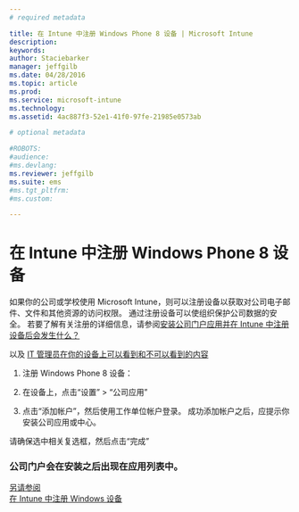 ```yaml
---
# required metadata

title: 在 Intune 中注册 Windows Phone 8 设备 | Microsoft Intune
description:
keywords:
author: Staciebarker
manager: jeffgilb
ms.date: 04/28/2016
ms.topic: article
ms.prod:
ms.service: microsoft-intune
ms.technology:
ms.assetid: 4ac887f3-52e1-41f0-97fe-21985e0573ab

# optional metadata

#ROBOTS:
#audience:
#ms.devlang:
ms.reviewer: jeffgilb
ms.suite: ems
#ms.tgt_pltfrm:
#ms.custom:

---
```



# 在 Intune 中注册 Windows Phone 8 设备

如果你的公司或学校使用 Microsoft Intune，则可以注册设备以获取对公司电子邮件、文件和其他资源的访问权限。 通过注册设备可以使组织保护公司数据的安全。 若要了解有关注册的详细信息，请参阅[安装公司门户应用并在 Intune 中注册设备后会发生什么？](what-happens-if-you-install-the-company-portal-app-and-enroll-your-device-in-intune-windows.md)

以及 [IT 管理员在你的设备上可以看到和不可以看到的内容](what-can-your-it-administrator-see-when-you-enroll-your-device-in-intune-windows.md)

1.  注册 Windows Phone 8 设备：

2.  在设备上，点击“设置” &gt; “公司应用”

3.  点击“添加帐户”，然后使用工作单位帐户登录。 成功添加帐户之后，应提示你安装公司应用或中心。

请确保选中相关复选框，然后点击“完成”

### 公司门户会在安装之后出现在应用列表中。
[另请参阅](enroll-your-device-in-intune-windows.md)</br>
[在 Intune 中注册 Windows 设备](using-your-windows-device-with-intune.md)



<!--HONumber=May16_HO2-->


